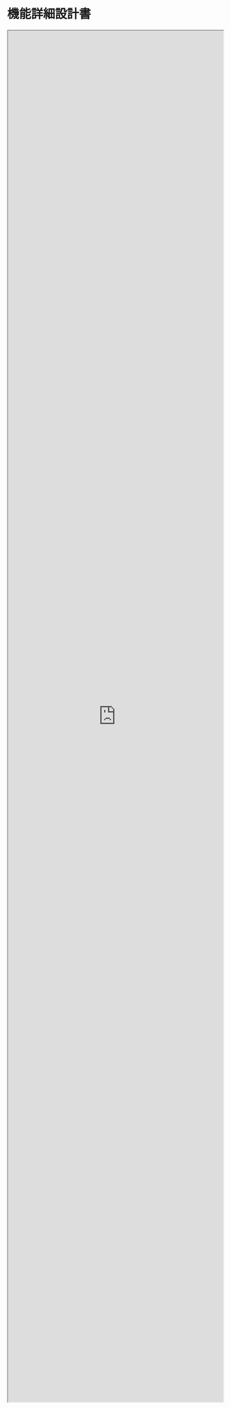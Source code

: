 # 機能詳細設計書

<!--!INCLUDE "../reference/3_dd/InterfaceDiagram.html"-->

<iframe src="https://docs.google.com/spreadsheets/d/e/2PACX-1vT6E-4lTw9gQnNCuGbHkC3-j-GPKJDrETHreqrNZN08FoWfXl0odc3BK69dprASikb6ifZjzjAJFDeI/pubhtml?widget=true&amp;headers=false" style="width:100%; height:80vh;"></iframe>

<style>iframe{background:white !important;}</style>
